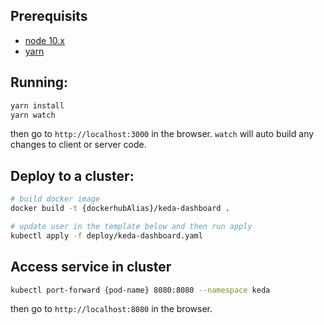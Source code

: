 
## Prerequisits

- [node 10.x](https://nodejs.org/en/)
- [yarn](https://yarnpkg.com/en/docs/install)

## Running:

```bash
yarn install
yarn watch
```

then go to `http://localhost:3000` in the browser. `watch` will auto build any changes to client or server code.

## Deploy to a cluster:

```bash
# build docker image
docker build -t {dockerhubAlias}/keda-dashboard .

# update user in the template below and then run apply
kubectl apply -f deploy/keda-dashboard.yaml
```

## Access service in cluster

```bash
kubectl port-forward {pod-name} 8080:8080 --namespace keda
```

then go to `http://localhost:8080` in the browser.